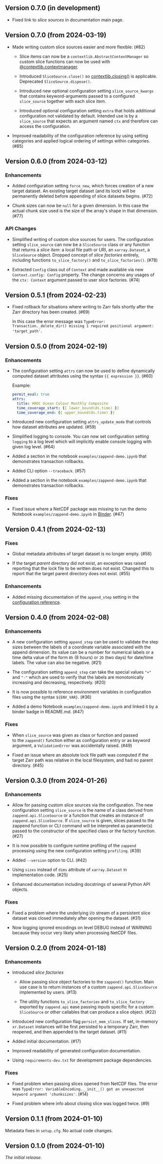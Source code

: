 ## Version 0.7.0 (in development)

* Fixed link to _slice sources_ in documentation main page.

## Version 0.7.0 (from 2024-03-19)

* Made writing custom slice sources easier and more flexible: (#82)

  - Slice items can now be a `contextlib.AbstractContextManager` 
    so custom slice functions can now be used with
    [@contextlib.contextmanager](https://docs.python.org/3/library/contextlib.html#contextlib.contextmanager).
  
  - Introduced `SliceSource.close()` so
    [contextlib.closing()](https://docs.python.org/3/library/contextlib.html#contextlib.closing)
    is applicable. Deprecated `SliceSource.dispose()`.

  - Introduced new optional configuration setting `slice_source_kwargs` that
    contains keyword-arguments passed to a configured `slice_source` together 
    with each slice item.

  - Introduced optional configuration setting `extra` that holds additional 
    configuration not validated by default. Intended use is by a `slice_source` 
    that expects an argument named `ctx` and therefore can access the 
    configuration.

* Improved readability of the configuration reference by using setting 
  categories and applied logical ordering of settings within categories. (#85)

## Version 0.6.0 (from 2024-03-12)

### Enhancements

* Added configuration setting `force_new`, which forces creation of a new 
  target dataset. An existing target dataset (and its lock) will be
  permanently deleted before appending of slice datasets begins. (#72)

* Chunk sizes can now be `null` for a given dimension. In this case the actual 
  chunk size used is the size of the array's shape in that dimension. (#77)

### API Changes

* Simplified writing of custom slice sources for users. The configuration setting
  `slice_source` can now be a `SliceSource` class or any function that returns a
  _slice item_: a local file path or URI, an `xarray.Dataset`, 
  a `SliceSource` object. 
  Dropped concept of _slice factories_ entirely, including functions
  `to_slice_factory()` and `to_slice_factories()`. (#78)

* Extracted `Config` class out of `Context` and made available via new
  `Context.config: Config` property. The change concerns any usages of the
  `ctx: Context` argument passed to user slice factories. (#74)

## Version 0.5.1 (from 2024-02-23)

* Fixed rollback for situations where writing to Zarr fails shortly after the
  Zarr directory has been created. (#69)
  
  In this case the error message was
  ```TypeError: Transaction._delete_dir() missing 1 required positional argument: 'target_path'```. 


## Version 0.5.0 (from 2024-02-19)

### Enhancements

* The configuration setting  `attrs` can now be used to define dynamically 
  computed dataset attributes using the syntax `{{ expression }}`. (#60)
  
  Example:
  ```yaml
  permit_eval: true
  attrs:
    title: HROC Ocean Colour Monthly Composite
    time_coverage_start: {{ lower_bound(ds.time) }}
    time_coverage_end: {{ upper_bound(ds.time) }}
  ```

* Introduced new configuration setting `attrs_update_mode` that controls 
  how dataset attributes are updated. (#59)

* Simplified logging to console. You can now set configuration setting 
  `logging` to a log level which will implicitly enable console logging with
  given log level. (#64)

* Added a section in the notebook `examples/zappend-demo.ipynb`
  that demonstrates transaction rollbacks.

* Added CLI option `--traceback`. (#57)

* Added a section in the notebook `examples/zappend-demo.ipynb`
  that demonstrates transaction rollbacks.

### Fixes

* Fixed issue where a NetCDF package was missing to run the 
  demo Notebook `examples/zappend-demo.ipynb` in 
  [Binder](https://mybinder.readthedocs.io/). (#47)

## Version 0.4.1 (from 2024-02-13)

### Fixes

* Global metadata attributes of target dataset is no longer empty. (#56)

* If the target _parent_ directory did not exist, an exception was raised 
  reporting that the lock file to be written does not exist. Changed this to
  report that the target parent directory does not exist. (#55)

### Enhancements

* Added missing documentation of the `append_step` setting in the 
  [configuration reference](https://bcdev.github.io/zappend/config/).

## Version 0.4.0 (from 2024-02-08)

### Enhancements

* A new configuration setting `append_step` can be used to validate
  the step sizes between the labels of a coordinate variable associated with
  the append dimension. Its value can be a number for numerical labels
  or a time delta value of the form `8h` (8 hours) or `2D` (two days) for
  date/time labels. The value can also be negative. (#21) 

* The configuration setting `append_step` can take the special values
  `"+"` and `"-"` which are used to verify that the labels are monotonically 
  increasing and decreasing, respectively. (#20)

* It is now possible to reference environment variables
  in configuration files using the syntax `${ENV_VAR}`. (#36)

* Added a demo Notebook `examples/zappend-demo.ipynb` and linked 
  it by a binder badge in README.md. (#47) 

### Fixes

* When `slice_source` was given as class or function and passed  
  to the `zappend()` function either as configuration entry or as keyword 
  argument, a `ValidationError` was accidentally raised. (#49)

* Fixed an issue where an absolute lock file path was computed if the target 
  Zarr path was relative in the local filesystem, and had no parent directory.
  (#45)

## Version 0.3.0 (from 2024-01-26)

### Enhancements

* Allow for passing custom slice sources via the configuration.
  The new configuration setting `slice_source` is the name of a class 
  derived from `zappend.api.SliceSource` or a function that creates an instance 
  of `zappend.api.SliceSource`. If `slice_source` is given, slices passed to 
  the zappend function or CLI command will be interpreted as parameter(s) 
  passed to the constructor of the specified class or the factory function. 
  (#27)

* It is now possible to configure runtime profiling of the `zappend`
  processing using the new configuration setting `profiling`. (#39)

* Added `--version` option to CLI. (#42)

* Using `sizes` instead of `dims` attribute of `xarray.Dataset` in 
  implementation code. (#25) 

* Enhanced documentation including docstrings of several Python API objects.

### Fixes

* Fixed a problem where the underlying i/o stream of a persistent slice dataset 
  was closed immediately after opening the dataset. (#31)
  
* Now logging ignored encodings on level DEBUG instead of WARNING because they 
  occur very likely when processing NetCDF files.

## Version 0.2.0 (from 2024-01-18)

### Enhancements

* Introduced _slice factories_
    - Allow passing slice object factories to the `zappend()` function.
      Main use case is to return instances of a custom `zappend.api.SliceSource` 
      implemented by users. (#13)

    - The utility functions `to_slice_factories` and `to_slice_factory`
      exported by `zappend.api` ease passing inputs  specific for a custom
      `SliceSource` or other callables that can produce a slice object. (#22)

* Introduced new configuration flag `persist_mem_slices`. 
  If set, in-memory `xr.Dataset` instances will be first persisted to a 
  temporary Zarr, then reopened, and then appended to the target dataset. (#11)

* Added initial documentation. (#17)

* Improved readability of generated configuration documentation.

* Using `requirements-dev.txt` for development package dependencies.

### Fixes

* Fixed problem when passing slices opened from NetCDF files. The error was 
  `TypeError: VariableEncoding.__init__() got an unexpected keyword argument 'chunksizes'`. 
  (#14)

* Fixed problem where info about closing slice was logged twice. (#9)


## Version 0.1.1 (from 2024-01-10)

Metadata fixes in `setup.cfg`. No actual code changes.

## Version 0.1.0 (from 2024-01-10)

*The initial release.*

